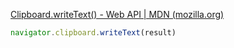 [Clipboard.writeText() - Web API | MDN (mozilla.org)](https://developer.mozilla.org/ja/docs/Web/API/Clipboard/writeText)
```ts
navigator.clipboard.writeText(result)
```